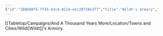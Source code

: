 ```yaml
---
{"id":"200b08f5-7f43-43c4-812a-e2c29719e377","title":"Wildt's Armory","description":"Wildt's Armory.","publish":true,"date_created":"Sunday, July 2nd 2023, 2:56:30 pm","date_modified":"Wednesday, April 10th 2024, 8:44:17 pm","cssclasses":["mado-heading"],"path":"Tabletop/Campaigns/And A Thousand Years More/Location/Towns and Cities/Wildt/Wildt's Armory.md","permalink":"/tabletop/campaigns/and-a-thousand-years-more/location/towns-and-cities/wildt/wildt-s-armory/","PassFrontmatter":true}
---
```



[[Tabletop/Campaigns/And A Thousand Years More/Location/Towns and Cities/Wildt\|Wildt]]'s Armory.
